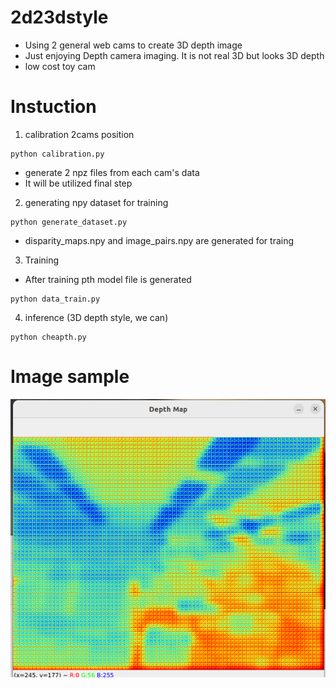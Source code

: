 # 2d23dstyle
- Using 2 general web cams to create 3D depth image
- Just enjoying Depth camera imaging. It is not real 3D but looks 3D depth
- low cost toy cam

# Instuction
1. calibration 2cams position

```
python calibration.py

```
- generate 2 npz files from each cam's data
- It will be utilized final step

2. generating npy dataset for training
```
python generate_dataset.py

```
-  disparity_maps.npy and image_pairs.npy are generated for traing

3. Training
- After training pth model file is generated

```
python data_train.py

```

4. inference (3D depth style, we can)


```
python cheapth.py

```
# Image sample

![Test Image 1](depth_image.png)
```
